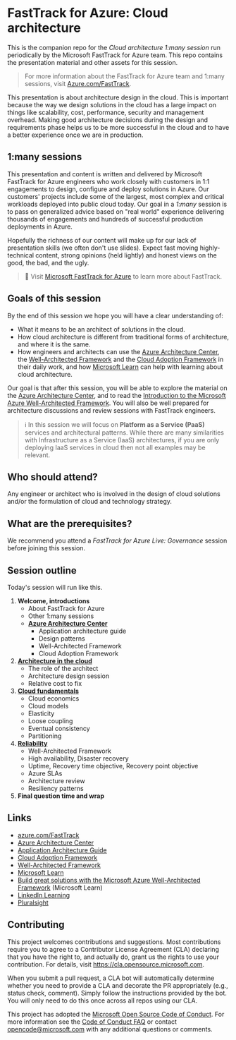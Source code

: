 # FastTrack for Azure: Cloud architecture

This is the companion repo for the _Cloud architecture 1:many session_ run periodically by the Microsoft FastTrack for Azure team. This repo contains the presentation material and other assets for this session.

> For more information about the FastTrack for Azure team and 1:many sessions, visit [Azure.com/FastTrack].

This presentation is about architecture design in the cloud. This is important because the way we design solutions in the cloud has a large impact on things like scalability, cost, performance, security and management overhead. Making good architecture decisions during the design and requirements phase helps us to be more successful in the cloud and to have a better experience once we are in production.

## 1:many sessions

This presentation and content is written and delivered by Microsoft FastTrack for Azure engineers who work closely with customers in 1:1 engagements to design, configure and deploy solutions in Azure. Our customers' projects include some of the largest, most complex and critical workloads deployed into public cloud today. Our goal in a _1:many_ session is to pass on generalized advice based on "real world" experience delivering thousands of engagements and hundreds of successful production deployments in Azure.

Hopefully the richness of our content will make up for our lack of presentation skills (we often don't use slides). Expect fast moving highly-technical content, strong opinions (held lightly) and honest views on the good, the bad, and the ugly.

> 📖 Visit [Microsoft FastTrack for Azure] to learn more about FastTrack.

## Goals of this session

By the end of this session we hope you will have a clear understanding of:

* What it means to be an architect of solutions in the cloud.
* How cloud architecture is different from traditional forms of architecture, and where it is the same.
* How engineers and architects can use the [Azure Architecture Center], the [Well-Architected Framework] and the [Cloud Adoption Framework] in their daily work, and how [Microsoft Learn] can help with learning about cloud architecture.

Our goal is that after this session, you will be able to explore the material on the [Azure Architecture Center], and to read the [Introduction to the Microsoft Azure Well-Architected Framework]. You will also be well prepared for architecture discussions and review sessions with FastTrack engineers.

> ℹ In this session we will focus on **Platform as a Service (PaaS)** services and architectural patterns. While there are many similarities with Infrastructure as a Service (IaaS) architectures, if you are only deploying IaaS services in cloud then not all examples may be relevant.  

## Who should attend?

Any engineer or architect who is involved in the design of cloud solutions and/or the formulation of cloud and technology strategy.

## What are the prerequisites?

We recommend you attend a *FastTrack for Azure Live: Governance* session before joining this session.

## Session outline

Today's session will run like this.

1. **Welcome, introductions**
   * About FastTrack for Azure
   * Other 1:many sessions
   * **[Azure Architecture Center](./docs/azure-architecture-center.md)**
     * Application architecture guide
     * Design patterns
     * Well-Architected Framework
     * Cloud Adoption Framework
1. **[Architecture in the cloud](./docs/cloud-architecture.md)**
   * The role of the architect
   * Architecture design session
   * Relative cost to fix
1. **[Cloud fundamentals](./docs/cloud-fundamentals.md)**
    * Cloud economics
    * Cloud models
    * Elasticity
    * Loose coupling
    * Eventual consistency
    * Partitioning
1. **[Reliability](./docs/reliability.md)**
    * Well-Architected Framework
    * High availability, Disaster recovery
    * Uptime, Recovery time objective, Recovery point objective
    * Azure SLAs
    * Architecture review
    * Resiliency patterns
1. **Final question time and wrap**

## Links

* [azure.com/FastTrack]
* [Azure Architecture Center]
* [Application Architecture Guide]
* [Cloud Adoption Framework]
* [Well-Architected Framework]
* [Microsoft Learn]
* [Build great solutions with the Microsoft Azure Well-Architected Framework] (Microsoft Learn)
* [LinkedIn Learning]
* [Pluralsight]

## Contributing

This project welcomes contributions and suggestions.  Most contributions require you to agree to a
Contributor License Agreement (CLA) declaring that you have the right to, and actually do, grant us
the rights to use your contribution. For details, visit https://cla.opensource.microsoft.com.

When you submit a pull request, a CLA bot will automatically determine whether you need to provide
a CLA and decorate the PR appropriately (e.g., status check, comment). Simply follow the instructions
provided by the bot. You will only need to do this once across all repos using our CLA.

This project has adopted the [Microsoft Open Source Code of Conduct](https://opensource.microsoft.com/codeofconduct/).
For more information see the [Code of Conduct FAQ](https://opensource.microsoft.com/codeofconduct/faq/) or
contact [opencode@microsoft.com](mailto:opencode@microsoft.com) with any additional questions or comments.

[azure.com/FastTrack]:https://azure.microsoft.com/en-us/programs/azure-fasttrack/
[Azure Architecture Center]:https://docs.microsoft.com/en-us/azure/architecture/
[Application Architecture Guide]:https://docs.microsoft.com/en-us/azure/architecture/guide/
[Cloud Adoption Framework]:https://docs.microsoft.com/en-us/azure/cloud-adoption-framework/
[Well-Architected Framework]:https://docs.microsoft.com/en-us/azure/architecture/framework/
[Microsoft Learn]:https://docs.microsoft.com/en-us/learn/roles/solutions-architect
[LinkedIn Learning]:https://www.linkedin.com/learning/search?keywords=Cloud%20Computing&u=3322
[Pluralsight]:https://www.pluralsight.com/browse/cloud-computing
[Build great solutions with the Microsoft Azure Well-Architected Framework]:https://docs.microsoft.com/en-us/learn/paths/azure-well-architected-framework/
[Introduction to the Microsoft Azure Well-Architected Framework]:https://docs.microsoft.com/en-us/learn/modules/azure-well-architected-introduction/
[Microsoft FastTrack for Azure]:https://azure.microsoft.com/en-us/programs/azure-fasttrack/